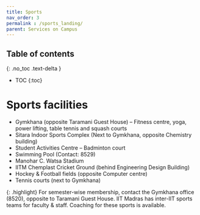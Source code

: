 ```yaml
---
title: Sports
nav_order: 3
permalink : /sports_landing/
parent: Services on Campus
---
```


## Table of contents
{: .no_toc .text-delta } 
* TOC
{:toc}

# Sports facilities

* Gymkhana (opposite Taramani Guest House) – Fitness centre, yoga, power lifting, table tennis and squash courts  
* Sitara Indoor Sports Complex (Next to Gymkhana, opposite Chemistry building)  
* Student Activities Centre – Badminton court  
* Swimming Pool (Contact: 8529)  
* Manohar C. Watsa Stadium  
* IITM Chemplast Cricket Ground (behind Engineering Design Building)  
* Hockey & Football fields (opposite Computer centre)  
* Tennis courts (next to Gymkhana)

{: .highlight}
For semester-wise membership, contact the Gymkhana office (8520), opposite to Taramani Guest House. 
IIT Madras has inter-IIT sports teams for faculty & staff. Coaching for these sports is available. 
